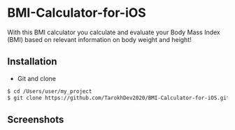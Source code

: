 # BMI-Calculator-for-iOS
With this BMI calculator you calculate and evaluate your Body Mass Index (BMI) based on relevant information on body weight and height!

## Installation ##
* Git and clone <br/>
```bash
$ cd /Users/user/my_project
$ git clone https://github.com/TarokhDev2020/BMI-Calculator-for-iOS.git
```

## Screenshots ##

